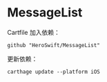 # MessageList

Cartfile 加入依赖：

```
github "HeroSwift/MessageList"
```

更新依赖：

```
carthage update --platform iOS
```